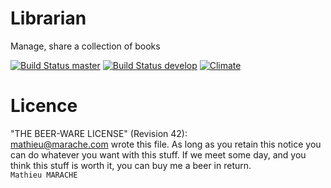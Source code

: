 Librarian 
=========

Manage, share a collection of books

[![Build Status master](https://travis-ci.org/mathieu/Librarian.png?branch=master)](https://travis-ci.org/mathieu/Librarian)
[![Build Status develop](https://travis-ci.org/mathieu/Librarian.png?branch=develop)](https://travis-ci.org/mathieu/Librarian)
[![Climate](https://codeclimate.com/github/mathieu/Librarian.png)](https://codeclimate.com/github/mathieu/Librarian)

Licence
=======
"THE BEER-WARE LICENSE" (Revision 42):  
<mathieu@marache.com> wrote this file. As long as you retain this notice you
can do whatever you want with this stuff. If we meet some day, and you think
this stuff is worth it, you can buy me a beer in return.  
`Mathieu MARACHE`